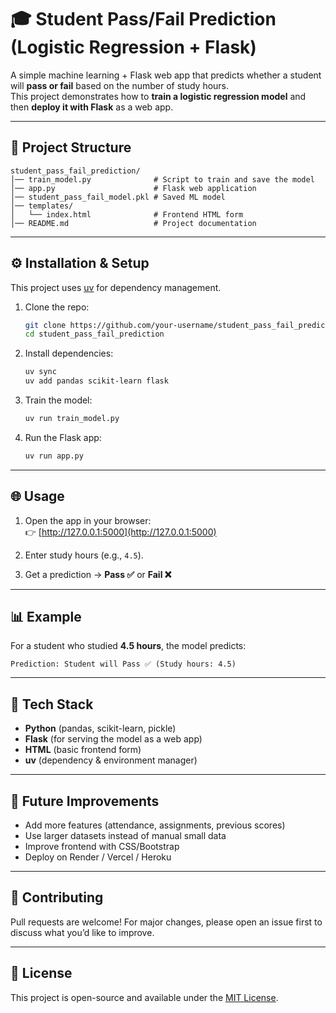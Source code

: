 # 🎓 Student Pass/Fail Prediction (Logistic Regression + Flask)

A simple machine learning + Flask web app that predicts whether a student will **pass or fail** based on the number of study hours.  
This project demonstrates how to **train a logistic regression model** and then **deploy it with Flask** as a web app.

---

## 📂 Project Structure
```
student_pass_fail_prediction/
│── train_model.py              # Script to train and save the model
│── app.py                      # Flask web application
│── student_pass_fail_model.pkl # Saved ML model
│── templates/
│   └── index.html              # Frontend HTML form
│── README.md                   # Project documentation
```

---

## ⚙️ Installation & Setup

This project uses [uv](https://docs.astral.sh/uv/) for dependency management.

1. Clone the repo:
   ```bash
   git clone https://github.com/your-username/student_pass_fail_prediction.git
   cd student_pass_fail_prediction
   ```

2. Install dependencies:
   ```bash
   uv sync
   uv add pandas scikit-learn flask
   ```

3. Train the model:
   ```bash
   uv run train_model.py
   ```

4. Run the Flask app:
   ```bash
   uv run app.py
   ```

---

## 🌐 Usage
1. Open the app in your browser:  
   👉 [http://127.0.0.1:5000](http://127.0.0.1:5000)

2. Enter study hours (e.g., `4.5`).

3. Get a prediction → **Pass ✅** or **Fail ❌**

---

## 📊 Example
For a student who studied **4.5 hours**, the model predicts:

```
Prediction: Student will Pass ✅ (Study hours: 4.5)
```

---

## 🔧 Tech Stack
- **Python** (pandas, scikit-learn, pickle)
- **Flask** (for serving the model as a web app)
- **HTML** (basic frontend form)
- **uv** (dependency & environment manager)

---

## 🚀 Future Improvements
- Add more features (attendance, assignments, previous scores)
- Use larger datasets instead of manual small data
- Improve frontend with CSS/Bootstrap
- Deploy on Render / Vercel / Heroku

---

## 🤝 Contributing
Pull requests are welcome! For major changes, please open an issue first to discuss what you’d like to improve.

---

## 📜 License
This project is open-source and available under the [MIT License](LICENSE).
